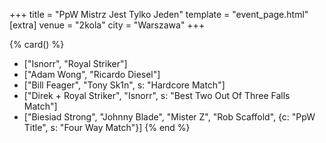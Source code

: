 +++
title = "PpW Mistrz Jest Tylko Jeden"
template = "event_page.html"
[extra]
venue = "2kola"
city = "Warszawa"
+++

{% card() %}
- ["Isnorr", "Royal Striker"]
- ["Adam Wong", "Ricardo Diesel"]
- ["Bill Feager", "Tony Sk1n", s: "Hardcore Match"]
- ["Direk + Royal Striker", "Isnorr", s: "Best Two Out Of Three Falls Match"]
- ["Biesiad Strong", "Johnny Blade", "Mister Z", "Rob Scaffold", {c: "PpW Title", s: "Four Way Match"}]
{% end %}
